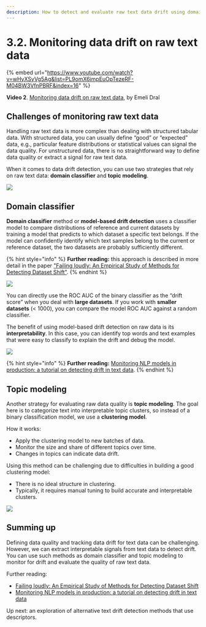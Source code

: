 ```yaml
---
description: How to detect and evaluate raw text data drift using domain classifier and topic modeling.
---
```


# 3.2. Monitoring data drift on raw text data

{% embed url="https://www.youtube.com/watch?v=wHyXSyVg5Ag&list=PL9omX6impEuOpTezeRF-M04BW3VfnPBRF&index=16" %}

**Video 2**. [Monitoring data drift on raw text data](https://www.youtube.com/watch?v=wHyXSyVg5Ag&list=PL9omX6impEuOpTezeRF-M04BW3VfnPBRF&index=16), by Emeli Dral

## Challenges of monitoring raw text data

Handling raw text data is more complex than dealing with structured tabular data. With structured data, you can usually define “good” or “expected” data, e.g., particular feature distributions or statistical values can signal the data quality. For unstructured data, there is no straightforward way to define data quality or extract a signal for raw text data. 

When it comes to data drift detection, you can use two strategies that rely on raw text data: **domain classifier** and **topic modeling**.

![](<../../../images/2023109\_course\_module3.011-min.png>)

## Domain classifier

**Domain classifier** method or **model-based drift detection** uses a classifier model to compare distributions of reference and current datasets by training a model that predicts to which dataset a specific text belongs. If the model can confidently identify which text samples belong to the current or reference dataset, the two datasets are probably sufficiently different.

{% hint style="info" %}
**Further reading:** this approach is described in more detail in the paper ["Failing loudly: An Empirical Study of Methods for Detecting Dataset Shift"](https://arxiv.org/abs/1810.11953).
{% endhint %}

![](<../../../images/2023109\_course\_module3.013-min.png>)

You can directly use the ROC AUC of the binary classifier as the “drift score” when you deal with **large datasets**. If you work with **smaller datasets** (< 1000), you can compare the model ROC AUC against a random classifier. 

The benefit of using model-based drift detection on raw data is its **interpretability**. In this case, you can identify top words and text examples that were easy to classify to explain the drift and debug the model. 

![](<../../../images/2023109\_course\_module3.014-min.png>)

{% hint style="info" %}
**Further reading:** [Monitoring NLP models in production: a tutorial on detecting drift in text data](https://www.evidentlyai.com/blog/tutorial-detecting-drift-in-text-data).
{% endhint %}

## Topic modeling

Another strategy for evaluating raw data quality is **topic modeling**. The goal here is to categorize text into interpretable topic clusters, so instead of a binary classification model, we use a **clustering model**. 

How it works:
* Apply the clustering model to new batches of data.
* Monitor the size and share of different topics over time.
* Changes in topics can indicate data drift.

Using this method can be challenging due to difficulties in building a good clustering model:
* There is no ideal structure in clustering.
* Typically, it requires manual tuning to build accurate and interpretable clusters.

![](<../../../images/2023109\_course\_module3.018-min.png>)

## Summing up

Defining data quality and tracking data drift for text data can be challenging. However, we can extract interpretable signals from text data to detect drift. You can use such methods as domain classifier and topic modeling to monitor for drift and evaluate the quality of raw text data. 

Further reading:
* [Failing loudly: An Empirical Study of Methods for Detecting Dataset Shift](https://arxiv.org/abs/1810.11953)
* [Monitoring NLP models in production: a tutorial on detecting drift in text data](https://www.evidentlyai.com/blog/tutorial-detecting-drift-in-text-data)

Up next: an exploration of alternative text drift detection methods that use descriptors.
